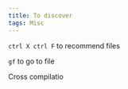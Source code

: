 ```yaml
---
title: To discover
tags: Misc
---
```


`ctrl X ctrl F` to recommend files

`gf` to go to file

Cross compilatio
